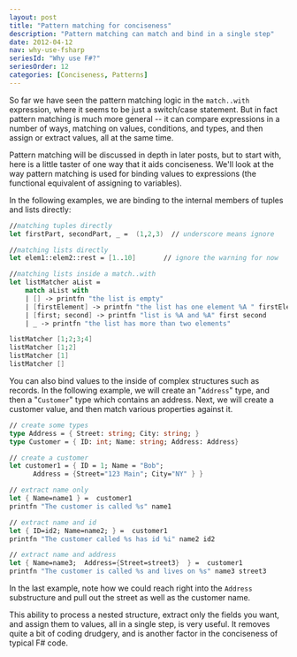 ```yaml
---
layout: post
title: "Pattern matching for conciseness"
description: "Pattern matching can match and bind in a single step"
date: 2012-04-12
nav: why-use-fsharp
seriesId: "Why use F#?"
seriesOrder: 12
categories: [Conciseness, Patterns]
---
```


So far we have seen the pattern matching logic in the `match..with` expression, where it seems to be just a switch/case statement. But in fact pattern matching is much more general -- it can compare expressions in a number of ways, matching on values, conditions, and types, and then assign or extract values, all at the same time.

Pattern matching will be discussed in depth in later posts, but to start with, here is a little taster of one way that it aids conciseness.
We'll look at the way pattern matching is used for binding values to expressions (the functional equivalent of assigning to variables).

In the following examples, we are binding to the internal members of tuples and lists directly:

```fsharp
//matching tuples directly
let firstPart, secondPart, _ =  (1,2,3)  // underscore means ignore

//matching lists directly
let elem1::elem2::rest = [1..10]       // ignore the warning for now

//matching lists inside a match..with
let listMatcher aList =
    match aList with
    | [] -> printfn "the list is empty"
    | [firstElement] -> printfn "the list has one element %A " firstElement
    | [first; second] -> printfn "list is %A and %A" first second
    | _ -> printfn "the list has more than two elements"

listMatcher [1;2;3;4]
listMatcher [1;2]
listMatcher [1]
listMatcher []
```

You can also bind values to the inside of complex structures such as records. In the following example, we will create an "`Address`" type, and then a "`Customer`" type which contains an address. Next, we will create a customer value, and then match various properties against it.

```fsharp
// create some types
type Address = { Street: string; City: string; }
type Customer = { ID: int; Name: string; Address: Address}

// create a customer
let customer1 = { ID = 1; Name = "Bob";
      Address = {Street="123 Main"; City="NY" } }

// extract name only
let { Name=name1 } =  customer1
printfn "The customer is called %s" name1

// extract name and id
let { ID=id2; Name=name2; } =  customer1
printfn "The customer called %s has id %i" name2 id2

// extract name and address
let { Name=name3;  Address={Street=street3}  } =  customer1
printfn "The customer is called %s and lives on %s" name3 street3
```

In the last example, note how we could reach right into the `Address` substructure and pull out the street as well as the customer name.

This ability to process a nested structure, extract only the fields you want, and assign them to values, all in a single step, is very useful.  It removes quite a bit of coding drudgery, and is another factor in the conciseness of typical F# code.

